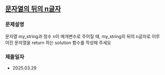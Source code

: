 ## [문자열의 뒤의 n글자](https://school.programmers.co.kr/learn/courses/30/lessons/181910)


### 문제설명
문자열 my_string과 정수 n이 매개변수로 주어질 때, my_string의 뒤의 n글자로 이루어진 문자열을 return 하는 solution 함수를 작성해 주세요

### 제출일자
- 2025.03.29